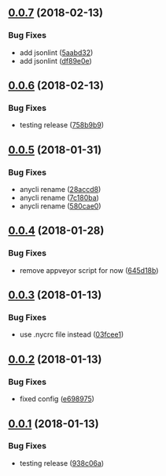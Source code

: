 <a name="0.0.7"></a>
## [0.0.7](https://github.com/oclif/nyc-config/compare/f449cce56e515573243d2f636eac51b44bc83dbf...v0.0.7) (2018-02-13)


### Bug Fixes

* add jsonlint ([5aabd32](https://github.com/oclif/nyc-config/commit/5aabd32))
* add jsonlint ([df89e0e](https://github.com/oclif/nyc-config/commit/df89e0e))

<a name="0.0.6"></a>
## [0.0.6](https://github.com/oclif/nyc-config/compare/v0.0.5...v0.0.6) (2018-02-13)


### Bug Fixes

* testing release ([758b9b9](https://github.com/oclif/nyc-config/commit/758b9b9))

<a name="0.0.5"></a>
## [0.0.5](https://github.com/anycli/nyc-config/compare/v0.0.4...v0.0.5) (2018-01-31)


### Bug Fixes

* anycli rename ([28accd8](https://github.com/anycli/nyc-config/commit/28accd8))
* anycli rename ([7c180ba](https://github.com/anycli/nyc-config/commit/7c180ba))
* anycli rename ([580cae0](https://github.com/anycli/nyc-config/commit/580cae0))

<a name="0.0.4"></a>
## [0.0.4](https://github.com/dxcli/nyc-config/compare/a85badc7413ba9d310f9ecb48d91b84ec038cc96...v0.0.4) (2018-01-28)


### Bug Fixes

* remove appveyor script for now ([645d18b](https://github.com/dxcli/nyc-config/commit/645d18b))

<a name="0.0.3"></a>
## [0.0.3](https://github.com/dxcli/dev-nyc-config/compare/e69897592f0900305d0b3de41f65b990ef2072e6...v0.0.3) (2018-01-13)


### Bug Fixes

* use .nycrc file instead ([03fcee1](https://github.com/dxcli/dev-nyc-config/commit/03fcee1))

<a name="0.0.2"></a>
## [0.0.2](https://github.com/dxcli/dev-nyc-config/compare/938c06ab9f0850f1a09cca4a27aa974d5af0f393...v0.0.2) (2018-01-13)


### Bug Fixes

* fixed config ([e698975](https://github.com/dxcli/dev-nyc-config/commit/e698975))

<a name="0.0.1"></a>
## [0.0.1](https://github.com/dxcli/dev-nyc-config/compare/02b5fcd76393e013e73780b2078a713325bd5057...v0.0.1) (2018-01-13)


### Bug Fixes

* testing release ([938c06a](https://github.com/dxcli/dev-nyc-config/commit/938c06a))
